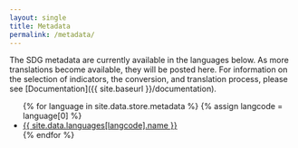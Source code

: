 ```yaml
---
layout: single
title: Metadata
permalink: /metadata/
---
```

The SDG metadata are currently available in the languages below. As more translations become available, they will be posted here. For information on the selection of indicators, the conversion, and translation process, please see [Documentation]({{ site.baseurl }}/documentation).

<ul>
  {% for language in site.data.store.metadata %}
  {% assign langcode = language[0] %}
  <li>
    <a class="btn btn--info" href="{{ site.baseurl }}/metadata/{{ langcode }}">{{ site.data.languages[langcode].name }}</a>
  </li>
  {% endfor %}
</ul>
